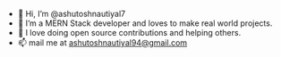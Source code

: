 - 👋 Hi, I’m @ashutoshnautiyal7
- 👀 I’m a MERN Stack developer and loves to make real world projects.
- 👀 I love doing open source contributions and helping others.
- 📫 mail me at ashutoshnautiyal94@gmail.com

<!---
ashutoshnautiyal7/ashutoshnautiyal7 is a ✨ special ✨ repository because its `README.md` (this file) appears on your GitHub profile.
You can click the Preview link to take a look at your changes.
--->
